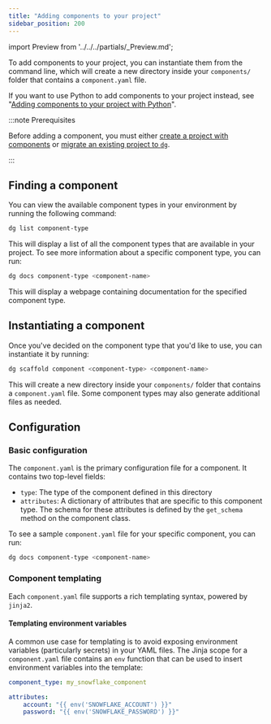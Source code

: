 ```yaml
---
title: "Adding components to your project"
sidebar_position: 200
---
```


import Preview from '../../../partials/\_Preview.md';

<Preview />

To add components to your project, you can instantiate them from the command line, which will create a new directory inside your `components/` folder that contains a `component.yaml` file.

If you want to use Python to add components to your project instead, see "[Adding components to your project with Python](/guides/labs/components/building-pipelines-with-components/adding-components-python)".

:::note Prerequisites

Before adding a component, you must either [create a project with components](/guides/labs/components/building-pipelines-with-components/creating-a-project-with-components) or [migrate an existing project to `dg`](/guides/labs/dg/incrementally-adopting-dg/migrating-project).

:::

## Finding a component

You can view the available component types in your environment by running the following command:

```bash
dg list component-type
```

This will display a list of all the component types that are available in your project. To see more information about a specific component type, you can run:

```bash
dg docs component-type <component-name>
```

This will display a webpage containing documentation for the specified component type.

## Instantiating a component

Once you've decided on the component type that you'd like to use, you can instantiate it by running:

```bash
dg scaffold component <component-type> <component-name>
```

This will create a new directory inside your `components/` folder that contains a `component.yaml` file. Some component types may also generate additional files as needed.

## Configuration

### Basic configuration

The `component.yaml` is the primary configuration file for a component. It contains two top-level fields:

- `type`: The type of the component defined in this directory
- `attributes`: A dictionary of attributes that are specific to this component type. The schema for these attributes is defined by the `get_schema` method on the component class.

To see a sample `component.yaml` file for your specific component, you can run:

```bash
dg docs component-type <component-name>
```

### Component templating

Each `component.yaml` file supports a rich templating syntax, powered by `jinja2`.

#### Templating environment variables

A common use case for templating is to avoid exposing environment variables (particularly secrets) in your YAML files. The Jinja scope for a `component.yaml` file contains an `env` function that can be used to insert environment variables into the template:

```yaml
component_type: my_snowflake_component

attributes:
    account: "{{ env('SNOWFLAKE_ACCOUNT') }}"
    password: "{{ env('SNOWFLAKE_PASSWORD') }}"
```
